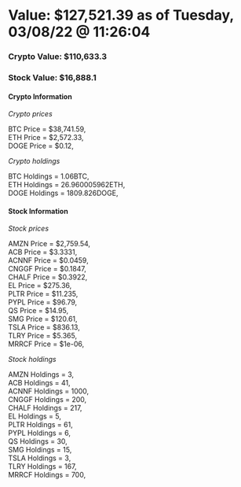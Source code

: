 # Value: $127,521.39 as of Tuesday, 03/08/22 @ 11:26:04 

### Crypto Value: $110,633.3

### Stock Value: $16,888.1

#### Crypto Information 
*Crypto prices* 

BTC Price = $38,741.59,  
ETH Price = $2,572.33,  
DOGE Price = $0.12,  


*Crypto holdings* 

BTC Holdings = 1.06BTC,  
ETH Holdings = 26.960005962ETH,  
DOGE Holdings = 1809.826DOGE,  


#### Stock Information 

*Stock prices* 

AMZN Price = $2,759.54,  
ACB Price = $3.3331,  
ACNNF Price = $0.0459,  
CNGGF Price = $0.1847,  
CHALF Price = $0.3922,  
EL Price = $275.36,  
PLTR Price = $11.235,  
PYPL Price = $96.79,  
QS Price = $14.95,  
SMG Price = $120.61,  
TSLA Price = $836.13,  
TLRY Price = $5.365,  
MRRCF Price = $1e-06,  


*Stock holdings* 

AMZN Holdings = 3,  
ACB Holdings = 41,  
ACNNF Holdings = 1000,  
CNGGF Holdings = 200,  
CHALF Holdings = 217,  
EL Holdings = 5,  
PLTR Holdings = 61,  
PYPL Holdings = 6,  
QS Holdings = 30,  
SMG Holdings = 15,  
TSLA Holdings = 3,  
TLRY Holdings = 167,  
MRRCF Holdings = 700,  



